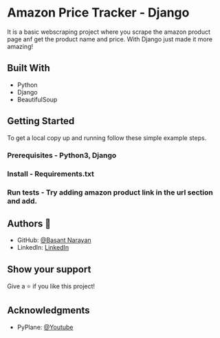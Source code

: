 # Amazon Price Tracker - Django

It is a basic webscraping project where you scrape the amazon product page anf get the product name and price. With Django just made it more amazing!

## Built With

- Python
- Django
- BeautifulSoup


## Getting Started

To get a local copy up and running follow these simple example steps.

### Prerequisites - Python3, Django

### Install - Requirements.txt

### Run tests - Try adding amazon product link in the url section and add.


## Authors 👤

- GitHub: [@Basant Narayan](https://github.com/baxantt)
- LinkedIn: [LinkedIn](https://www.linkedin.com/in/basant-narayan/)


## Show your support

Give a ⭐️ if you like this project!

## Acknowledgments

- PyPlane: [@Youtube](https://www.youtube.com/channel/UCQtHyVB4O4Nwy1ff5qQnyRw)
